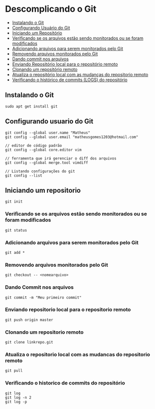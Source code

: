 # Descomplicando o Git

* [Instalando o Git](#instalando-o-git)
* [Configurando Usuário do Git](#configurando-usuario-do-git)
* [Iniciando um Repositório](#iniciando-um-repositorio)
* [Verificando se os arquivos estão sendo monitorados ou se foram modificados](#verificando-se-os-arquivos-estao-sendo-monitorados-ou-se-foram-modificados)
* [Adicionando arquivos para serem monitorados pelo Git](#adicionando-arquivos-para-serem-monitorados-pelo-git)
* [Removendo arquivos monitorados pelo Git](#removendo-arquivos-monitorados-pelo-git)
* [Dando commit nos arquivos](#dando-commit-nos-arquivos)
* [Enviando Repositório local para o repositório remoto](#enviando-repositorio-local-para-o-repositorio-remoto)
* [Clonando um repositório remoto](#clonando-um-repositorio-remoto)
* [Atualiza o repositório local com as mudanças do repositorio remoto](#atualiza-o-repositorio-local-com-as-mudancas-do-repositorio-remoto)
* [Verificando o histórico de commits (LOGS) do repositório](#verificando-o-historico-d-e-commits-do-repositorio)

## Instalando o Git

``` 
sudo apt get install git
```

## Configurando usuario do Git

``` 
git config --global user.name "Matheus"
git config --global user.email "matheusgomes1203@hotmail.com"

// editor de código padrão
git config --global core.editor vim 

// ferramenta que irá gerenciar o diff dos arquivos
git config --global merge.tool vimdiff

// Listando configurações do git
git config --list
```

## Iniciando um repositorio

``` 
git init
```

### Verificando se os arquivos estão sendo monitorados ou se foram modificados

``` 
git status
```

### Adicionando arquivos para serem monitorados pelo Git

``` 
git add *
```

### Removendo arquivos monitorados pelo Git

``` 
git checkout -- <nomearquivo>
```

### Dando Commit nos arquivos

``` 
git commit -m "Meu primeiro commit"
```

### Enviando repositorio local para o repositorio remoto

``` 
git push origin master
```

### Clonando um repositorio remoto

``` 
git clone linkrepo.git
```

### Atualiza o repositorio local com as mudancas do repositorio remoto

``` 
git pull
```

### Verificando o historico de commits do repositório

``` 
git log
git log -n 2
git log -p
```
